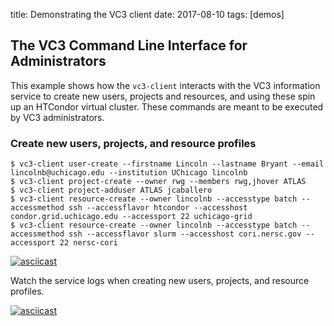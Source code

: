 title: Demonstrating the VC3 client
date: 2017-08-10
tags: [demos]

## The VC3 Command Line Interface for Administrators

This example shows how the `vc3-client` interacts with the VC3 information service to create new users, projects and resources, and using these spin up an HTCondor virtual cluster. These commands are meant to be executed by VC3 administrators. 

### Create new users, projects, and resource profiles

    $ vc3-client user-create --firstname Lincoln --lastname Bryant --email lincolnb@uchicago.edu --institution UChicago lincolnb 
    $ vc3-client project-create --owner rwg --members rwg,jhover ATLAS    
    $ vc3-client project-adduser ATLAS jcaballero  
    $ vc3-client resource-create --owner lincolnb --accesstype batch --accessmethod ssh --accessflavor htcondor --accesshost condor.grid.uchicago.edu --accessport 22 uchicago-grid                                                       
    $ vc3-client resource-create --owner lincolnb --accesstype batch --accessmethod ssh --accessflavor slurm --accesshost cori.nersc.gov --accessport 22 nersc-cori                                                                       
    

[![asciicast](https://asciinema.org/a/a6fajD1XmHW1dxEvHvxqwwjb2.png)](https://asciinema.org/a/a6fajD1XmHW1dxEvHvxqwwjb2)

Watch the service logs when creating new users, projects, and resource profiles.

[![asciicast](https://asciinema.org/a/rw3gao3WobjZKe6ZyLZwezrAg.png)](https://asciinema.org/a/rw3gao3WobjZKe6ZyLZwezrAg)
